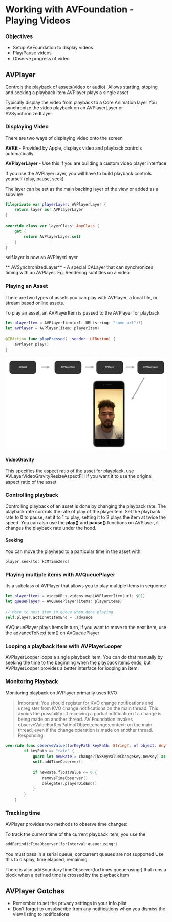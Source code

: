 # Working with AVFoundation - Playing Videos

### Objectives

- Setup AVFoundation to display videos
- Play/Pause videos
- Observe progress of video

## AVPlayer

Controls the playback of assets(video or audio).
Allows starting, stoping and seeking a playback item
AVPlayer plays a single asset

Typically display the video from playback to a Core Animation layer
You synchronize the video playback on an AVPlayerLayer or AVSynchronizedLayer

### Displaying Video

There are two ways of displaying video onto the screen

**AVKit** - Provided by Apple, displays video and playback controls automatically

**AVPlayerLayer** - Use this if you are building a custom video player interface

If you use the AVPlayerLayer, you will have to build playback controls yourself (play, pause, seek)

The layer can be set as the main backing layer of the view or added as a subview

```swift
fileprivate var playerLayer: AVPlayerLayer {
    return layer as! AVPlayerLayer
}

override class var layerClass: AnyClass {
    get {
        return AVPlayerLayer.self
    }
}
```
self.layer is now an AVPlayerLayer

** AVSynchronizedLayer** - A special CALayer that can synchronizes timing with an AVPlayer. Eg. Rendering subtitles on a video

### Playing an Asset

There are two types of assets you can play with AVPlayer, a local file, or stream based online assets.

To play an asset, an AVPlayerItem is passed to the AVPlayer for playback

```swift
let playerItem = AVPlayerItem(url: URL(string: "some-url")!)
let avPlayer = AVPlayer(item: playerItem)

@IBAction func playPressed(_ sender: UIButton) {
    avPlayer.play()
}
```

![AVPlayer](avplayer-player-items2.png)

#### VideoGravity
This specifies the aspect ratio of the asset for playblack, use AVLayerVideoGravityResizeAspectFill if you want it to use the original aspect ratio of the asset

### Controlling playback

Controlling playback of an asset is done by changing the playback rate.
The playback rate controls the rate of play of the playeritem.
Set the playback rate to 0 to pause, set it to 1 to play, setting it to 2 plays the item at twice the speed.
You can also use the **play()** and **pause()** functions on AVPlayer, it changes the playback rate under the hood.

#### Seeking
You can move the playhead to a particular time in the asset with:

```swift
player.seek(to: kCMTimeZero)
```


### Playing multiple items with AVQueuePlayer

Its a subclass of AVPlayer that allows you to play multiple items in sequence

```swift
let playerItems = videoURLs.videos.map{AVPlayerItem(url: $0)}
let queuePlayer = AVQueuePlayer(items: playerItems)

// Move to next item in queue when done playing
self.player.actionAtItemEnd = .advance
```

AVQueuePlayer plays items in turn, if you want to move to the next item, use the advanceToNextItem() on AVQueuePlayer

### Looping a playback item with AVPlayerLooper

AVPlayerLooper loops a single playback item.
You can do that manually by seeking the time to the beginning when the playback items ends, but AVPlayerLooper provides a better interface for looping an item.


### Monitoring Playback

Monitoring playback on AVPlayer primarily uses KVO

> Important: You should register for KVO change notifications and unregister from KVO change notifications on the main thread. This avoids the possibility of receiving a partial notification if a change is being made on another thread. AV Foundation invokes observeValueForKeyPath:ofObject:change:context: on the main thread, even if the change operation is made on another thread.
Responding


```swift
override func observeValue(forKeyPath keyPath: String?, of object: Any?, change: [NSKeyValueChangeKey : Any]?, context: UnsafeMutableRawPointer?) {
        if keyPath == "rate" {
            guard let newRate = change?[NSKeyValueChangeKey.newKey] as? NSNumber else {return}
            self.addTimeObserver()
            
            if newRate.floatValue <= 0 {
                removeTimeObserver()
                delegate?.playerDidEnd()
            }
        }
    }
```
### Tracking time

AVPlayer provides two methods to observe time changes:

To track the current time of the current playback item, you use the 

```swift
addPeriodicTimeObserver(forInterval:queue:using:)
```

You must pass in a serial queue, concurrent queues are not supported
Use this to display, time elapsed, remaining


There is also addBoundaryTimeObserver(forTimes:queue:using:) that runs a block when a defined time is crossed by the playback item

## AVPlayer Gotchas
- Remember to set the privacy settings in your info.plist
- Don't forget to unsubscribe from any notifications when you dismiss the view listing to notifications
